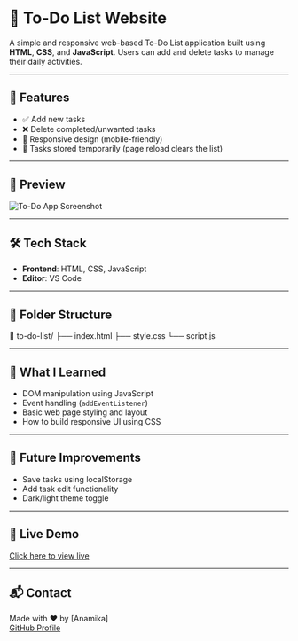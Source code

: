 # 📝 To-Do List Website

A simple and responsive web-based To-Do List application built using **HTML**, **CSS**, and **JavaScript**. Users can add and delete tasks to manage their daily activities.

---

## 🚀 Features

- ✅ Add new tasks
- ❌ Delete completed/unwanted tasks
- 📱 Responsive design (mobile-friendly)
- 💾 Tasks stored temporarily (page reload clears the list)

---

## 📸 Preview

![To-Do App Screenshot](![To-Do-List](https://github.com/user-attachments/assets/f41b69a5-434e-4900-8701-a1428f534f35)
)  

---

## 🛠️ Tech Stack

- **Frontend**: HTML, CSS, JavaScript
- **Editor**: VS Code

---

## 📁 Folder Structure
📂 to-do-list/ ├── index.html ├── style.css └── script.js

---

## 🧠 What I Learned

- DOM manipulation using JavaScript
- Event handling (`addEventListener`)
- Basic web page styling and layout
- How to build responsive UI using CSS

---

## 🧩 Future Improvements

- Save tasks using localStorage  
- Add task edit functionality  
- Dark/light theme toggle  

---

## 🔗 Live Demo

[Click here to view live](https://anamikapandey22.github.io/To-Do-List/) 

---

## 📬 Contact

Made with ❤️ by [Anamika]  
[GitHub Profile](https://github.com/AnamikaPandey22)

